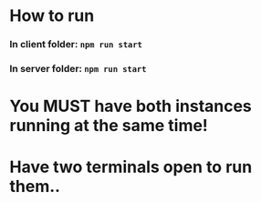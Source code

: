 # How to run

### In client folder: `npm run start`

### In server folder: `npm run start`

# You MUST have both instances running at the same time!

# Have two terminals open to run them..
